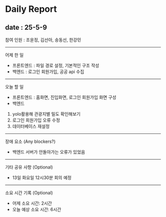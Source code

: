 # Daily Report

## date : 25-5-9

참여 인원 : 조윤정, 김선아, 송동선, 한강민

---

어제 한 일

- 프론트엔드 : 파일 경로 설정, 기본적인 구조 작성
- 백엔드 : 로그인 회원가입, 공공 api 수집

---

오늘 할 일
- 프론트엔드 : 홈화면, 진입화면, 로그인 회원가입 화면 구성
- 백엔드
 1. yolo활용해 관광지별 밀도 확인해보기
 2. 로그인 회원가입 오류 수정
 3. 데이터베이스 재설정



<hr>

장애 요소 (Any blockers?)
- 백엔드 서버가 안돌아가는 오류가 있었음

<hr>

기타 공유 사항 (Optional)
- 13일 화요일 12시30분 회의 예정

<hr>

소요 시간 기록 (Optional)
- 어제 소요 시간: 2시간
- 오늘 예상 소요 시간: 6시간
